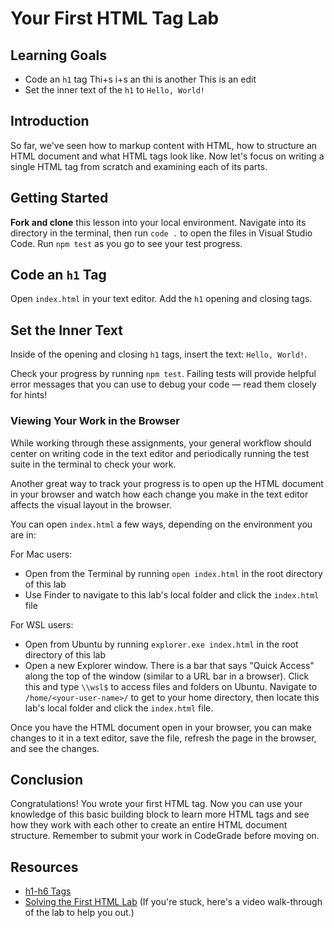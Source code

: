 # Your First HTML Tag Lab

## Learning Goals

- Code an `h1` tag
Thi+s i+s an 
thi is another
This is an edit
- Set the inner text of the `h1` to `Hello, World!`

## Introduction

So far, we've seen how to markup content with HTML, how to structure an HTML
document and what HTML tags look like. Now let's focus on writing a single HTML
tag from scratch and examining each of its parts.

## Getting Started

**Fork and clone** this lesson into your local environment. Navigate into its
directory in the terminal, then run `code .` to open the files in Visual Studio
Code. Run `npm test` as you go to see your test progress.

## Code an `h1` Tag

Open `index.html` in your text editor. Add the `h1` opening and closing tags.

## Set the Inner Text

Inside of the opening and closing `h1` tags, insert the text: `Hello, World!`.

Check your progress by running `npm test`. Failing tests will provide helpful
error messages that you can use to debug your code — read them closely for
hints!

### Viewing Your Work in the Browser

While working through these assignments, your general workflow should center on
writing code in the text editor and periodically running the test suite in the
terminal to check your work.

Another great way to track your progress is to open up the HTML document in your
browser and watch how each change you make in the text editor affects the visual
layout in the browser.

You can open `index.html` a few ways, depending on the environment you are in:

For Mac users:

- Open from the Terminal by running `open index.html` in the root directory of
  this lab
- Use Finder to navigate to this lab's local folder and click the `index.html`
  file

For WSL users:

- Open from Ubuntu by running `explorer.exe index.html` in the root directory of
  this lab
- Open a new Explorer window. There is a bar that says "Quick Access" along the
  top of the window (similar to a URL bar in a browser). Click this and type
  `\\wsl$` to access files and folders on Ubuntu. Navigate to
  `/home/<your-user-name>/` to get to your home directory, then locate this
  lab's local folder and click the `index.html` file.

Once you have the HTML document open in your browser, you can make changes to it
in a text editor, save the file, refresh the page in the browser, and see the
changes.

## Conclusion

Congratulations! You wrote your first HTML tag. Now you can use your knowledge
of this basic building block to learn more HTML tags and see how they work with
each other to create an entire HTML document structure. Remember to submit your
work in CodeGrade before moving on.

## Resources

- [h1-h6 Tags](https://www.w3schools.com/tags/tag_hn.asp)
- [Solving the First HTML Lab](https://www.youtube.com/watch?v=Jc0HIoTLxe4) (If
  you're stuck, here's a video walk-through of the lab to help you out.)
